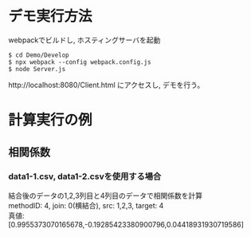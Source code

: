 # デモ実行方法
webpackでビルドし, ホスティングサーバを起動
```
$ cd Demo/Develop
$ npx webpack --config webpack.config.js
$ node Server.js
```
http://localhost:8080/Client.html にアクセスし, デモを行う。

# 計算実行の例
## 相関係数
### data1-1.csv, data1-2.csvを使用する場合
結合後のデータの1,2,3列目と4列目のデータで相関係数を計算  
methodID: 4, join: 0(横結合), src: 1,2,3, target: 4  
真値: [0.9955373070165678,-0.19285423380900796,0.04418931930719586]